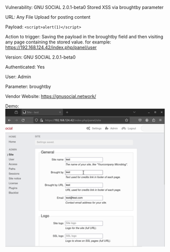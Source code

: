 Vulnerability: GNU SOCIAL 2.0.1-beta0 Stored XSS via broughtby parameter

URL: Any File Upload for posting content

Payload: ```<script>alert(1)</script>```

Action to trigger: Saving the payload in the broughtby field and then visiting any page containing the stored value. for example: https://192.168.124.42/index.php/panel/user

Version: ‎GNU SOCIAL 2.0.1-beta0

Authenticated: Yes

User: Admin

Parameter: broughtby

Vendor Website: https://gnusocial.network/


Demo:
![](https://github.com/4rdr/proofs/blob/main/gifs/GNU_SOCIAL_2.0.1-beta0_Stored_XSS_via_broughtby_parameter.gif)
